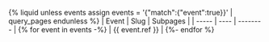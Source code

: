 {% liquid
unless events
  assign events = '{"match":{"event":true}}' | query_pages
endunless
%}
| Event | Slug | Subpages |
| ----- | ---- | -------- |
{% for event in events -%}
| {{ event.ref }} |
{%- endfor %}